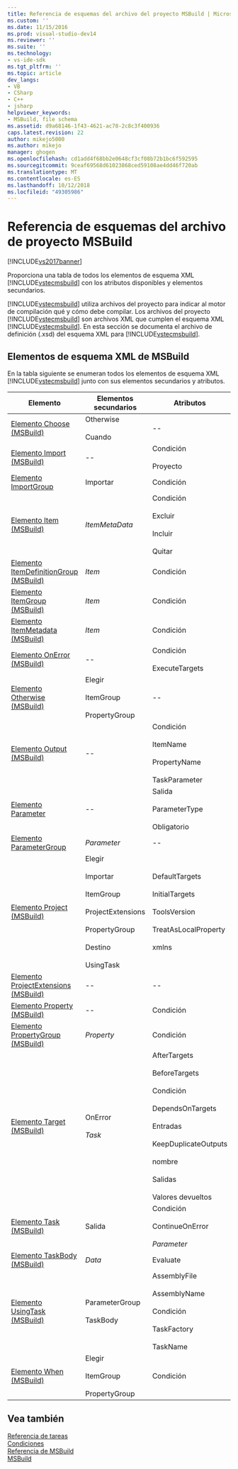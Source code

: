 ```yaml
---
title: Referencia de esquemas del archivo del proyecto MSBuild | Microsoft Docs
ms.custom: ''
ms.date: 11/15/2016
ms.prod: visual-studio-dev14
ms.reviewer: ''
ms.suite: ''
ms.technology:
- vs-ide-sdk
ms.tgt_pltfrm: ''
ms.topic: article
dev_langs:
- VB
- CSharp
- C++
- jsharp
helpviewer_keywords:
- MSBuild, file schema
ms.assetid: d9a68146-1f43-4621-ac78-2c8c3f400936
caps.latest.revision: 22
author: mikejo5000
ms.author: mikejo
manager: ghogen
ms.openlocfilehash: cd1add4f68bb2e0648cf3cf08b72b1bc6f592595
ms.sourcegitcommit: 9ceaf69568d61023868ced59108ae4dd46f720ab
ms.translationtype: MT
ms.contentlocale: es-ES
ms.lasthandoff: 10/12/2018
ms.locfileid: "49305986"
---
```

# <a name="msbuild-project-file-schema-reference"></a>Referencia de esquemas del archivo de proyecto MSBuild
[!INCLUDE[vs2017banner](../includes/vs2017banner.md)]

  
Proporciona una tabla de todos los elementos de esquema XML [!INCLUDE[vstecmsbuild](../includes/vstecmsbuild-md.md)] con los atributos disponibles y elementos secundarios.  
  
 [!INCLUDE[vstecmsbuild](../includes/vstecmsbuild-md.md)] utiliza archivos del proyecto para indicar al motor de compilación qué y cómo debe compilar. Los archivos del proyecto [!INCLUDE[vstecmsbuild](../includes/vstecmsbuild-md.md)] son archivos XML que cumplen el esquema XML [!INCLUDE[vstecmsbuild](../includes/vstecmsbuild-md.md)]. En esta sección se documenta el archivo de definición (.xsd) del esquema XML para [!INCLUDE[vstecmsbuild](../includes/vstecmsbuild-md.md)].  
  
## <a name="msbuild-xml-schema-elements"></a>Elementos de esquema XML de MSBuild  
 En la tabla siguiente se enumeran todos los elementos de esquema XML [!INCLUDE[vstecmsbuild](../includes/vstecmsbuild-md.md)] junto con sus elementos secundarios y atributos.  
  
|Elemento|Elementos secundarios|Atributos|  
|-------------|--------------------|----------------|  
|[Elemento Choose (MSBuild)](../msbuild/choose-element-msbuild.md)|Otherwise<br /><br /> Cuando|--|  
|[Elemento Import (MSBuild)](../msbuild/import-element-msbuild.md)|--|Condición<br /><br /> Proyecto|  
|[Elemento ImportGroup](../msbuild/importgroup-element.md)|Importar|Condición|  
|[Elemento Item (MSBuild)](../msbuild/item-element-msbuild.md)|*ItemMetaData*|Condición<br /><br /> Excluir<br /><br /> Incluir<br /><br /> Quitar|  
|[Elemento ItemDefinitionGroup (MSBuild)](../msbuild/itemdefinitiongroup-element-msbuild.md)|*Item*|Condición|  
|[Elemento ItemGroup (MSBuild)](../msbuild/itemgroup-element-msbuild.md)|*Item*|Condición|  
|[Elemento ItemMetadata (MSBuild)](../msbuild/itemmetadata-element-msbuild.md)|*Item*|Condición|  
|[Elemento OnError (MSBuild)](../msbuild/onerror-element-msbuild.md)|--|Condición<br /><br /> ExecuteTargets|  
|[Elemento Otherwise (MSBuild)](../msbuild/otherwise-element-msbuild.md)|Elegir<br /><br /> ItemGroup<br /><br /> PropertyGroup|--|  
|[Elemento Output (MSBuild)](../msbuild/output-element-msbuild.md)|--|Condición<br /><br /> ItemName<br /><br /> PropertyName<br /><br /> TaskParameter|  
|[Elemento Parameter](../msbuild/parameter-element.md)|--|Salida<br /><br /> ParameterType<br /><br /> Obligatorio|  
|[Elemento ParameterGroup](../msbuild/parametergroup-element.md)|*Parameter*|--|  
|[Elemento Project (MSBuild)](../msbuild/project-element-msbuild.md)|Elegir<br /><br /> Importar<br /><br /> ItemGroup<br /><br /> ProjectExtensions<br /><br /> PropertyGroup<br /><br /> Destino<br /><br /> UsingTask|DefaultTargets<br /><br /> InitialTargets<br /><br /> ToolsVersion<br /><br /> TreatAsLocalProperty<br /><br /> xmlns|  
|[Elemento ProjectExtensions (MSBuild)](../msbuild/projectextensions-element-msbuild.md)|--|--|  
|[Elemento Property (MSBuild)](../msbuild/property-element-msbuild.md)|--|Condición|  
|[Elemento PropertyGroup (MSBuild)](../msbuild/propertygroup-element-msbuild.md)|*Property*|Condición|  
|[Elemento Target (MSBuild)](../msbuild/target-element-msbuild.md)|OnError<br /><br /> *Task*|AfterTargets<br /><br /> BeforeTargets<br /><br /> Condición<br /><br /> DependsOnTargets<br /><br /> Entradas<br /><br /> KeepDuplicateOutputs<br /><br /> nombre<br /><br /> Salidas<br /><br /> Valores devueltos|  
|[Elemento Task (MSBuild)](../msbuild/task-element-msbuild.md)|Salida|Condición<br /><br /> ContinueOnError<br /><br /> *Parameter*|  
|[Elemento TaskBody (MSBuild)](../msbuild/taskbody-element-msbuild.md)|*Data*|Evaluate|  
|[Elemento UsingTask (MSBuild)](../msbuild/usingtask-element-msbuild.md)|ParameterGroup<br /><br /> TaskBody|AssemblyFile<br /><br /> AssemblyName<br /><br /> Condición<br /><br /> TaskFactory<br /><br /> TaskName|  
|[Elemento When (MSBuild)](../msbuild/when-element-msbuild.md)|Elegir<br /><br /> ItemGroup<br /><br /> PropertyGroup|Condición|  
  
## <a name="see-also"></a>Vea también  
 [Referencia de tareas](../msbuild/msbuild-task-reference.md)   
 [Condiciones](../msbuild/msbuild-conditions.md)   
 [Referencia de MSBuild](../msbuild/msbuild-reference.md)  
 [MSBuild](msbuild.md)


